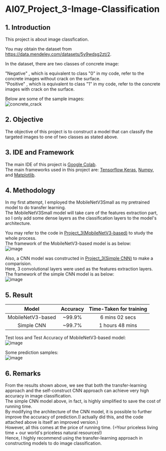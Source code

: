 # AI07_Project_3-Image-Classification

## 1. Introduction
This project is about image classfication. 

You may obtain the dataset from https://data.mendeley.com/datasets/5y9wdsg2zt/2.

In the dataset, there are two classes of concrete image:<br>

"Negative" , which is equivalent to class "0" in my code, refer to the concrete images without crack on the surface.<br>
"Positive" , which is equivalent to class "1" in my code, refer to the concrete images with crack on the surface.<br>

Below are some of the sample images:<br>
![concrete_crack](https://user-images.githubusercontent.com/108325848/184343927-a8ad0902-af29-4222-a74f-7300927dbb08.png) <br>

## 2. Objective 
The objective of this project is to construct a model that can classify the targeted images to one of two classes as stated above.<br>

## 3. IDE and Framework
The main IDE of this project is [Google Colab](https://colab.research.google.com/?utm_source=scs-index). <br>
The main frameworks used in this project are: [Tensorflow Keras](https://keras.io/about/), [Numpy](https://www.w3schools.com/python/numpy/numpy_intro.asp#:~:text=NumPy%20is%20a%20Python%20library,you%20can%20use%20it%20freely.), and [Matplotlib](https://matplotlib.org/stable/gallery/index.html).<br>

## 4. Methodology
In my first attempt, I employed the MobileNetV3Small as my pretrained model to do transfer learning.<br>
The MobileNetV3Small model will take care of the features extraction part, so I only add some dense layers as the classification layers to the model's architecture.<br>

You may refer to the code in [Project_3(MobileNetV3-based)](Project_3(MobileNetV3-based).ipynb) to study the whole process.<br>
The framework of the MobileNetV3-based model is as below:<br>
![image](https://user-images.githubusercontent.com/108325848/184523287-0a0947cf-6d30-4249-961a-0535b75aa8fb.png)

Also, a CNN model was constructed in [Project_3(Simple CNN)](Project_3(Simple-CNN).ipynb) to make a comparision.<br>
Here, 3 convolutional layers were used as the features extraction layers.<br>
The framework of the simple CNN model is as below:<br>
![image](https://user-images.githubusercontent.com/108325848/184534510-cd76e512-e4c2-46d4-bbdc-fc3e19669bae.png)

## 5. Result
|        Model        |    Accuracy    |   Time-Taken for training  |
|        :---:        |     :---:      |            :---:           | 
| MobileNetV3-based   |    ~99.9%      |        6 mins 02 secs      |
| Simple CNN          |    ~99.7%      |        1 hours 48 mins     |

Test loss and Test Accuracy of MobileNetV3-based model: <br>
![image](https://user-images.githubusercontent.com/108325848/184522697-984922be-7895-4573-8b37-82cc6479b518.png)

Some prediction samples:<br>
![image](https://user-images.githubusercontent.com/108325848/184523361-d19efcf3-382f-42a6-b9d1-9aa35a580dfd.png) <br>

## 6. Remarks
From the results shown above, we see that both the transfer-learning approach and the self-construct CNN approach can achieve very high accuracy in image classification.<br>
The simple CNN model above, in fact, is highly simplified to save the cost of running time.<br>
By modifying the architecture of the CNN model, it is possible to further improve the accuracy of prediction.(I actually did this, and the code attached above is itself an improved version.)<br>
However, all this comes at the price of running time. (=Your priceless living time + our world's priceless natural resources!) <br>
Hence, I highly recommend using the transfer-learning approach in constructing models to do image classification.<br>
